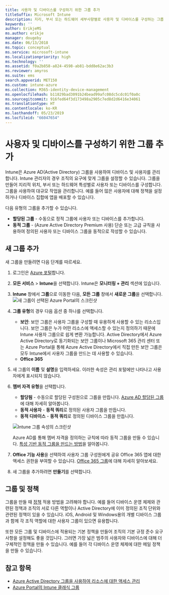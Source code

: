 ```yaml
---
title: 사용자 및 디바이스를 구성하기 위한 그룹 추가
titleSuffix: Microsoft Intune
description: 지리, 부서 또는 하드웨어 세부사항별로 사용자 및 디바이스를 구성하는 그룹을 추가합니다.
keywords: ''
author: ErikjeMS
ms.author: erikje
manager: dougeby
ms.date: 06/13/2018
ms.topic: conceptual
ms.service: microsoft-intune
ms.localizationpriority: high
ms.technology: ''
ms.assetid: f0a2b858-a824-4598-ab81-bdd8e62ac3b3
ms.reviewer: amyros
ms.suite: ems
search.appverid: MET150
ms.custom: intune-azure
ms.collection: M365-identity-device-management
ms.openlocfilehash: b11829bad3091b24bead99afc08dc5cdc01f0a0c
ms.sourcegitcommit: 916fed64f3d173498a2905c7ed8d2d6416e34061
ms.translationtype: HT
ms.contentlocale: ko-KR
ms.lasthandoff: 05/23/2019
ms.locfileid: "66047654"
---
```

# <a name="add-groups-to-organize-users-and-devices"></a>사용자 및 디바이스를 구성하기 위한 그룹 추가
Intune은 Azure AD(Active Directory) 그룹을 사용하여 디바이스 및 사용자를 관리합니다. Intune 관리자의 경우 조직의 요구에 맞게 그룹을 설정할 수 있습니다. 그룹을 만들어 지리적 위치, 부서 또는 하드웨어 특성별로 사용자 또는 디바이스를 구성합니다. 그룹을 사용하여 대규모 작업을 관리합니다. 예를 들어 많은 사용자에 대해 정책을 설정하거나 디바이스 집합에 앱을 배포할 수 있습니다.

다음 유형의 그룹을 추가할 수 있습니다.
- **할당된 그룹** - 수동으로 정적 그룹에 사용자 또는 디바이스를 추가합니다.
- **동적 그룹** - (Azure Active Directory Premium 사용) 단순 또는 고급 규칙을 사용하여 정의된 사용자 또는 디바이스 그룹을 동적으로 작성할 수 있습니다.

## <a name="add-a-new-group"></a>새 그룹 추가

새 그룹을 만들려면 다음 단계를 따르세요.
1. 로그인은 [Azure 포털](https://portal.azure.com)합니다.
2. **모든 서비스** > **Intune**을 선택합니다. Intune은 **모니터링 + 관리** 섹션에 있습니다.
3. **Intune** 창에서 **그룹**으로 이동한 다음, **모든 그룹** 창에서 **새로운 그룹**을 선택합니다.
   ![새 그룹이 선택된 Azure Portal의 스크린샷](./media/groups-add-new.png)
4. **그룹 유형**의 경우 다음 옵션 중 하나를 선택합니다.
    - **보안**: 보안 그룹은 사용자 그룹을 구성할 때 유용하게 사용할 수 있는 리소스입니다. 보안 그룹은 누가 어떤 리소스에 액세스할 수 있는지 정의하기 때문에 Intune 사용자 그룹으로 쉽게 변환 가능합니다. Active Directory에서 Azure Active Directory로 동기화되는 보안 그룹이나 Microsoft 365 관리 센터 또는 Azure Portal을 통해 Azure Active Directory에서 직접 만든 보안 그룹은 모두 Intune에서 사용자 그룹을 만드는 데 사용할 수 있습니다.
    - **Office 365**

5. 새 그룹의 **이름** 및 **설명**을 입력하세요. 이러한 속성은 관리 포털에만 나타나고 사용자에게 표시되지 않습니다.

6. **멤버 자격 유형**을 선택합니다.
   - **할당됨** - 수동으로 할당된 구성원으로 그룹을 만듭니다. [Azure AD 할당된 그룹](https://docs.microsoft.com/azure/active-directory/active-directory-groups-create-azure-portal)에 대해 자세히 알아봅니다.
   - **동적 사용자** - **동적 쿼리**로 정의된 사용자 그룹을 만듭니다.
   - **동적 디바이스** - **동적 쿼리**로 정의된 디바이스 그룹을 만듭니다.

   ![Intune 그룹 속성의 스크린샷](./media/groups-add-properties.png)

   Azure AD를 통해 멤버 자격을 정의하는 규칙에 따라 동적 그룹을 만들 수 있습니다. [특성 기반 동적 그룹을 만드는 방법](https://docs.microsoft.com/azure/active-directory/active-directory-groups-dynamic-membership-azure-portal)을 알아봅니다.

7. **Office 기능 사용**을 선택하여 사용자 그룹 구성원에게 공유 Office 365 앱에 대한 액세스 권한을 부여할 수 있습니다. [Office 365 그룹](https://support.office.com/article/Learn-about-Office-365-groups-b565caa1-5c40-40ef-9915-60fdb2d97fa2)에 대해 자세히 알아보세요.
8. 새 그룹을 추가하려면 **만들기**를 선택합니다.

## <a name="groups-and-policies"></a>그룹 및 정책

그룹을 만들 때 [정책](device-compliance-get-started.md) 적용 방법을 고려해야 합니다. 예를 들어 디바이스 운영 체제와 관련된 정책과 조직의 서로 다른 역할이나 Active Directory에 이미 정의된 조직 단위와 관련된 정책이 있을 수 있습니다. iOS, Android 및 Windows용의 개별 디바이스 그룹과 함께 각 조직 역할에 대한 사용자 그룹이 있으면 유용합니다.

또한 모든 그룹 및 디바이스에 적용되는 기본 정책을 만들어 조직의 기본 규정 준수 요구 사항을 설정해도 좋을 것입니다. 그러면 가장 넓은 범주의 사용자와 디바이스에 대해 더 구체적인 정책을 만들 수 있습니다. 예를 들어 각 디바이스 운영 체제에 대한 메일 정책을 만들 수 있습니다.



## <a name="see-also"></a>참고 항목
- [Azure Active Directory 그룹을 사용하여 리소스에 대한 액세스 관리](https://docs.microsoft.com/azure/active-directory/active-directory-manage-groups)
- [Azure Portal의 Intune 클래식 그룹](groups-get-started.md)

